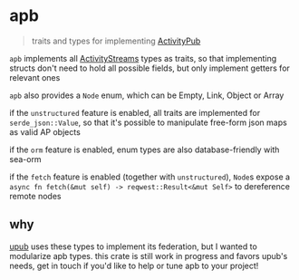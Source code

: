 # apb
> traits and types for implementing [ActivityPub](https://www.w3.org/TR/activitypub/)

`apb` implements all [ActivityStreams](https://www.w3.org/TR/activitystreams-core/) types as traits, so that implementing structs don't need to hold all possible fields, but only implement getters for relevant ones

`apb` also provides a `Node` enum, which can be Empty, Link, Object or Array

if the `unstructured` feature is enabled, all traits are implemented for `serde_json::Value`, so that it's possible to manipulate free-form json maps as valid AP objects

if the `orm` feature is enabled, enum types are also database-friendly with sea-orm

if the `fetch` feature is enabled (together with `unstructured`), `Node`s expose a `async fn fetch(&mut self) -> reqwest::Result<&mut Self>` to dereference remote nodes

## why
[upub](https://git.alemi.dev/upub.git) uses these types to implement its federation, but I wanted to modularize apb types. this crate is still work in progress and favors upub's needs, get in touch if you'd like to help or tune apb to your project!
